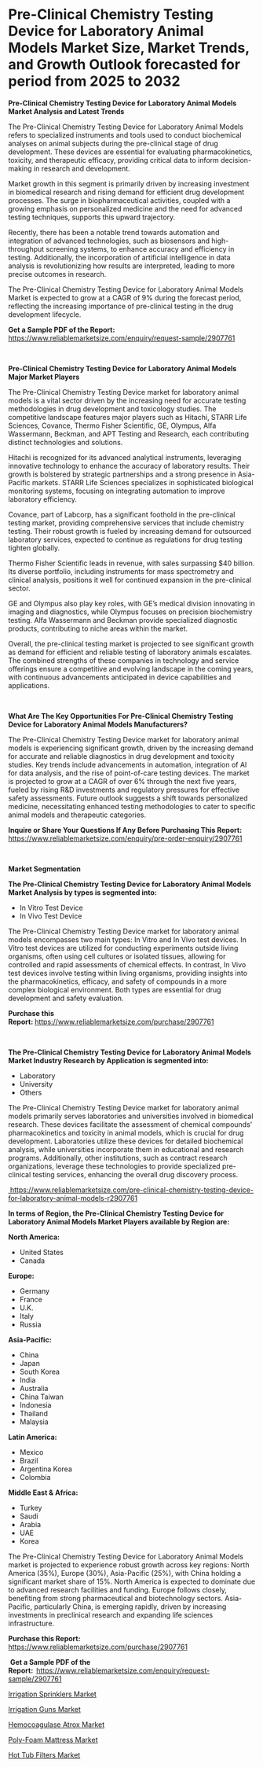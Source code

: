 <p><h1>Pre-Clinical Chemistry Testing Device for Laboratory Animal Models Market Size, Market Trends, and Growth Outlook forecasted for period from 2025 to 2032</h1></p><p><strong>Pre-Clinical Chemistry Testing Device for Laboratory Animal Models Market Analysis and Latest Trends</strong></p>
<p><p>The Pre-Clinical Chemistry Testing Device for Laboratory Animal Models refers to specialized instruments and tools used to conduct biochemical analyses on animal subjects during the pre-clinical stage of drug development. These devices are essential for evaluating pharmacokinetics, toxicity, and therapeutic efficacy, providing critical data to inform decision-making in research and development.</p><p>Market growth in this segment is primarily driven by increasing investment in biomedical research and rising demand for efficient drug development processes. The surge in biopharmaceutical activities, coupled with a growing emphasis on personalized medicine and the need for advanced testing techniques, supports this upward trajectory. </p><p>Recently, there has been a notable trend towards automation and integration of advanced technologies, such as biosensors and high-throughput screening systems, to enhance accuracy and efficiency in testing. Additionally, the incorporation of artificial intelligence in data analysis is revolutionizing how results are interpreted, leading to more precise outcomes in research.</p><p>The Pre-Clinical Chemistry Testing Device for Laboratory Animal Models Market is expected to grow at a CAGR of 9% during the forecast period, reflecting the increasing importance of pre-clinical testing in the drug development lifecycle.</p></p>
<p><strong>Get a Sample PDF of the Report:&nbsp;</strong> <a href="https://www.reliablemarketsize.com/enquiry/request-sample/2907761?utm_campaign=1131&utm_medium=2&utm_source=Github&utm_content=ia&utm_term=12032025&utm_id=pre-clinical-chemistry-testing-device-for-laboratory-animal-models">https://www.reliablemarketsize.com/enquiry/request-sample/2907761</a></p>
<p>&nbsp;</p>
<p><strong>Pre-Clinical Chemistry Testing Device for Laboratory Animal Models Major Market Players</strong></p>
<p><p>The Pre-Clinical Chemistry Testing Device market for laboratory animal models is a vital sector driven by the increasing need for accurate testing methodologies in drug development and toxicology studies. The competitive landscape features major players such as Hitachi, STARR Life Sciences, Covance, Thermo Fisher Scientific, GE, Olympus, Alfa Wassermann, Beckman, and APT Testing and Research, each contributing distinct technologies and solutions.</p><p>Hitachi is recognized for its advanced analytical instruments, leveraging innovative technology to enhance the accuracy of laboratory results. Their growth is bolstered by strategic partnerships and a strong presence in Asia-Pacific markets. STARR Life Sciences specializes in sophisticated biological monitoring systems, focusing on integrating automation to improve laboratory efficiency.</p><p>Covance, part of Labcorp, has a significant foothold in the pre-clinical testing market, providing comprehensive services that include chemistry testing. Their robust growth is fueled by increasing demand for outsourced laboratory services, expected to continue as regulations for drug testing tighten globally.</p><p>Thermo Fisher Scientific leads in revenue, with sales surpassing $40 billion. Its diverse portfolio, including instruments for mass spectrometry and clinical analysis, positions it well for continued expansion in the pre-clinical sector.</p><p>GE and Olympus also play key roles, with GE’s medical division innovating in imaging and diagnostics, while Olympus focuses on precision biochemistry testing. Alfa Wassermann and Beckman provide specialized diagnostic products, contributing to niche areas within the market.</p><p>Overall, the pre-clinical testing market is projected to see significant growth as demand for efficient and reliable testing of laboratory animals escalates. The combined strengths of these companies in technology and service offerings ensure a competitive and evolving landscape in the coming years, with continuous advancements anticipated in device capabilities and applications.</p></p>
<p>&nbsp;</p>
<p><strong>What Are The Key Opportunities For Pre-Clinical Chemistry Testing Device for Laboratory Animal Models Manufacturers?</strong></p>
<p><p>The Pre-Clinical Chemistry Testing Device market for laboratory animal models is experiencing significant growth, driven by the increasing demand for accurate and reliable diagnostics in drug development and toxicity studies. Key trends include advancements in automation, integration of AI for data analysis, and the rise of point-of-care testing devices. The market is projected to grow at a CAGR of over 6% through the next five years, fueled by rising R&D investments and regulatory pressures for effective safety assessments. Future outlook suggests a shift towards personalized medicine, necessitating enhanced testing methodologies to cater to specific animal models and therapeutic categories.</p></p>
<p><strong>Inquire or Share Your Questions If Any Before Purchasing This Report:</strong> <a href="https://www.reliablemarketsize.com/enquiry/pre-order-enquiry/2907761?utm_campaign=1131&utm_medium=2&utm_source=Github&utm_content=ia&utm_term=12032025&utm_id=pre-clinical-chemistry-testing-device-for-laboratory-animal-models">https://www.reliablemarketsize.com/enquiry/pre-order-enquiry/2907761</a></p>
<p>&nbsp;</p>
<p><strong>Market Segmentation</strong></p>
<p><strong>The Pre-Clinical Chemistry Testing Device for Laboratory Animal Models Market Analysis by types is segmented into:</strong></p>
<p><ul><li>In Vitro Test Device</li><li>In Vivo Test Device</li></ul></p>
<p><p>The Pre-Clinical Chemistry Testing Device market for laboratory animal models encompasses two main types: In Vitro and In Vivo test devices. In Vitro test devices are utilized for conducting experiments outside living organisms, often using cell cultures or isolated tissues, allowing for controlled and rapid assessments of chemical effects. In contrast, In Vivo test devices involve testing within living organisms, providing insights into the pharmacokinetics, efficacy, and safety of compounds in a more complex biological environment. Both types are essential for drug development and safety evaluation.</p></p>
<p><strong>Purchase this Report:&nbsp;</strong><a href="https://www.reliablemarketsize.com/purchase/2907761?utm_campaign=1131&utm_medium=2&utm_source=Github&utm_content=ia&utm_term=12032025&utm_id=pre-clinical-chemistry-testing-device-for-laboratory-animal-models">https://www.reliablemarketsize.com/purchase/2907761</a></p>
<p>&nbsp;</p>
<p><strong>The Pre-Clinical Chemistry Testing Device for Laboratory Animal Models Market Industry Research by Application is segmented into:</strong></p>
<p><ul><li>Laboratory</li><li>University</li><li>Others</li></ul></p>
<p><p>The Pre-Clinical Chemistry Testing Device market for laboratory animal models primarily serves laboratories and universities involved in biomedical research. These devices facilitate the assessment of chemical compounds' pharmacokinetics and toxicity in animal models, which is crucial for drug development. Laboratories utilize these devices for detailed biochemical analysis, while universities incorporate them in educational and research programs. Additionally, other institutions, such as contract research organizations, leverage these technologies to provide specialized pre-clinical testing services, enhancing the overall drug discovery process.</p></p>
<p><a href="https://www.reliablemarketsize.com/pre-clinical-chemistry-testing-device-for-laboratory-animal-models-r2907761?utm_campaign=1131&utm_medium=2&utm_source=Github&utm_content=ia&utm_term=12032025&utm_id=pre-clinical-chemistry-testing-device-for-laboratory-animal-models">&nbsp;https://www.reliablemarketsize.com/pre-clinical-chemistry-testing-device-for-laboratory-animal-models-r2907761</a></p>
<p><strong>In terms of Region, the Pre-Clinical Chemistry Testing Device for Laboratory Animal Models Market Players available by Region are:</strong></p>
<p>
    <p> <strong> North America: </strong>
        <ul>
            <li>United States</li>
            <li>Canada</li>
        </ul>
        </p> 
    <p> <strong> Europe: </strong>
        <ul>
            <li>Germany</li>
            <li>France</li>
            <li>U.K.</li>
            <li>Italy</li>
            <li>Russia</li>
        </ul>
        </p> 
    <p> <strong> Asia-Pacific: </strong>
        <ul>
            <li>China</li>
            <li>Japan</li>
            <li>South Korea</li>
            <li>India</li>
            <li>Australia</li>
            <li>China Taiwan</li>
            <li>Indonesia</li>
            <li>Thailand</li>
            <li>Malaysia</li>
        </ul>
        </p> 
    <p> <strong> Latin America: </strong>
        <ul>
            <li>Mexico</li>
            <li>Brazil</li>
            <li>Argentina Korea</li>
            <li>Colombia</li>
        </ul>
        </p> 
    <p> <strong> Middle East & Africa: </strong>
        <ul>
            <li>Turkey</li>
            <li>Saudi</li>
            <li>Arabia</li>
            <li>UAE</li>
            <li>Korea</li>
        </ul>
    </p>
    </p>
<p><p>The Pre-Clinical Chemistry Testing Device for Laboratory Animal Models market is projected to experience robust growth across key regions: North America (35%), Europe (30%), Asia-Pacific (25%), with China holding a significant market share of 15%. North America is expected to dominate due to advanced research facilities and funding. Europe follows closely, benefiting from strong pharmaceutical and biotechnology sectors. Asia-Pacific, particularly China, is emerging rapidly, driven by increasing investments in preclinical research and expanding life sciences infrastructure.</p></p>
<p><strong>Purchase this Report: </strong><a href="https://www.reliablemarketsize.com/purchase/2907761?utm_campaign=1131&utm_medium=2&utm_source=Github&utm_content=ia&utm_term=12032025&utm_id=pre-clinical-chemistry-testing-device-for-laboratory-animal-models">https://www.reliablemarketsize.com/purchase/2907761</a></p>
<p>&nbsp;<strong>Get a Sample PDF of the Report:&nbsp;&nbsp;</strong><a href="https://www.reliablemarketsize.com/enquiry/request-sample/2907761?utm_campaign=1131&utm_medium=2&utm_source=Github&utm_content=ia&utm_term=12032025&utm_id=pre-clinical-chemistry-testing-device-for-laboratory-animal-models">https://www.reliablemarketsize.com/enquiry/request-sample/2907761</a></p>
<p><strong></strong></p>
<p><p><a href="https://github.com/chaturberville8181/Market-Research-Report-List-1/blob/main/irrigation-sprinklers-market.md?utm_campaign=1131&utm_medium=2&utm_source=Github&utm_content=ia&utm_term=12032025&utm_id=pre-clinical-chemistry-testing-device-for-laboratory-animal-models">Irrigation Sprinklers Market</a></p><p><a href="https://github.com/sherikacas30/Market-Research-Report-List-1/blob/main/irrigation-guns-market.md?utm_campaign=1131&utm_medium=2&utm_source=Github&utm_content=ia&utm_term=12032025&utm_id=pre-clinical-chemistry-testing-device-for-laboratory-animal-models">Irrigation Guns Market</a></p><p><a href="https://github.com/FahadAhmed223/Market-Research-Report-List-1/blob/main/hemocoagulase-atrox-market.md?utm_campaign=1131&utm_medium=2&utm_source=Github&utm_content=ia&utm_term=12032025&utm_id=pre-clinical-chemistry-testing-device-for-laboratory-animal-models">Hemocoagulase Atrox Market</a></p><p><a href="https://github.com/carendesrochers299/Market-Research-Report-List-1/blob/main/poly-foam-mattress-market.md?utm_campaign=1131&utm_medium=2&utm_source=Github&utm_content=ia&utm_term=12032025&utm_id=pre-clinical-chemistry-testing-device-for-laboratory-animal-models">Poly-Foam Mattress Market</a></p><p><a href="https://github.com/oliveroste6/Market-Research-Report-List-1/blob/main/hot-tub-filters-market.md?utm_campaign=1131&utm_medium=2&utm_source=Github&utm_content=ia&utm_term=12032025&utm_id=pre-clinical-chemistry-testing-device-for-laboratory-animal-models">Hot Tub Filters Market</a></p></p>